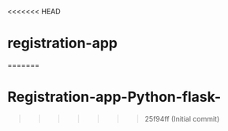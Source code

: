 <<<<<<< HEAD
# registration-app
=======
# Registration-app-Python-flask-
>>>>>>> 25f94ff (Initial commit)
